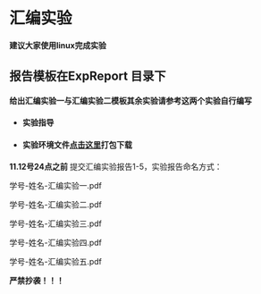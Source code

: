 # 汇编实验

#### 建议大家使用linux完成实验

## 报告模板在ExpReport 目录下

#### 给出汇编实验一与汇编实验二模板其余实验请参考这两个实验自行编写


- #### 实验指导

- #### 实验环境文件[点击这里](https://package.ketangpai.com/Package/downloadCoursewareView/id/MDAwMDAwMDAwMLR2pZiH37dqhKVyoQ/uid/MDAwMDAwMDAwMLR2tZeGz6-vhKVyoQ/courseid/MDAwMDAwMDAwMLR2tZiHqbex.html)打包下载

**11.12号24点之前** 提交汇编实验报告1-5，实验报告命名方式：


学号-姓名-汇编实验一.pdf   

学号-姓名-汇编实验二.pdf  

学号-姓名-汇编实验三.pdf 

学号-姓名-汇编实验四.pdf  

学号-姓名-汇编实验五.pdf


**严禁抄袭！！！**


